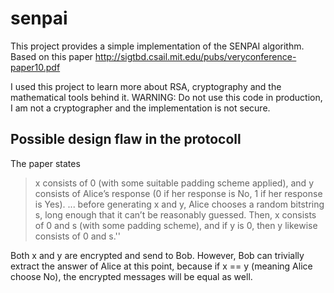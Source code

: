 # senpai
This project provides a simple implementation of the SENPAI algorithm.
Based on this paper
http://sigtbd.csail.mit.edu/pubs/veryconference-paper10.pdf

I used this project to learn more about RSA, cryptography and the mathematical tools behind it.
WARNING: Do not use this code in production, I am not a cryptographer and the implementation is not secure.

## Possible design flaw in the protocoll

The paper states 
> x consists of 0 (with some suitable padding scheme applied), and y consists of Alice’s response (0 if her response is No, 1 if her response is Yes).
> ...
> before generating x and y, Alice chooses a random bitstring s, long enough that it can’t be reasonably guessed.
> Then, x consists of 0 and s (with some padding scheme), and if y is 0, then y likewise consists of 0 and s.''

Both x and y are encrypted and send to Bob. However, Bob can trivially extract the answer of Alice at this point,
because if x == y (meaning Alice choose No), the encrypted messages will be equal as well.

